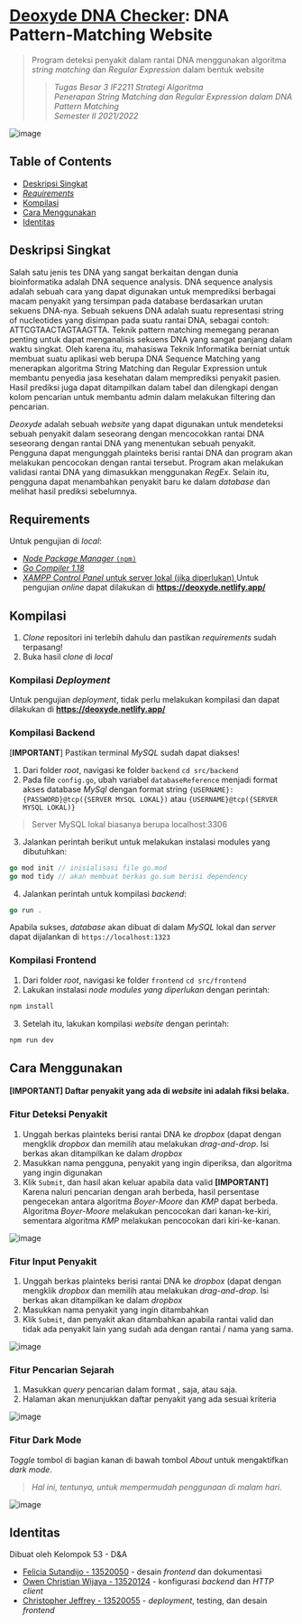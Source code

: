 # <a href = "https://deoxyde.netlify.app/">Deoxyde DNA Checker</a>: DNA Pattern-Matching Website

> Program deteksi penyakit dalam rantai DNA menggunakan algoritma _string matching_ dan _Regular Expression_ dalam bentuk website
> > _Tugas Besar 3 IF2211 Strategi Algoritma_ <br> _Penerapan String Matching dan Regular Expression dalam
DNA Pattern Matching_ <br> _Semester II 2021/2022_ <br>


![image](https://user-images.githubusercontent.com/71161031/165725592-509ed3de-0de2-436c-b711-a1cc5efff7eb.png)


## Table of Contents
- [Deskripsi Singkat](#deskripsi-singkat)
- [_Requirements_](#requirements)
- [Kompilasi](#kompilasi)
- [Cara Menggunakan](#cara-menggunakan)
- [Identitas](#identitas)

## Deskripsi Singkat

Salah satu jenis tes DNA yang sangat berkaitan dengan dunia bioinformatika adalah DNA
sequence analysis. DNA sequence analysis adalah sebuah cara yang dapat digunakan untuk
memprediksi berbagai macam penyakit yang tersimpan pada database berdasarkan urutan
sekuens DNA-nya. Sebuah sekuens DNA adalah suatu representasi string of nucleotides yang
disimpan pada suatu rantai DNA, sebagai contoh: ATTCGTAACTAGTAAGTTA. Teknik pattern
matching memegang peranan penting untuk dapat menganalisis sekuens DNA yang sangat
panjang dalam waktu singkat. Oleh karena itu, mahasiswa Teknik Informatika berniat untuk
membuat suatu aplikasi web berupa DNA Sequence Matching yang menerapkan algoritma
String Matching dan Regular Expression untuk membantu penyedia jasa kesehatan dalam
memprediksi penyakit pasien. Hasil prediksi juga dapat ditampilkan dalam tabel dan dilengkapi
dengan kolom pencarian untuk membantu admin dalam melakukan filtering dan pencarian.

_Deoxyde_ adalah sebuah _website_ yang dapat digunakan untuk mendeteksi sebuah penyakit dalam seseorang dengan mencocokkan rantai DNA seseorang dengan rantai DNA yang menentukan sebuah penyakit. Pengguna dapat mengunggah plainteks berisi rantai DNA dan program akan melakukan pencocokan dengan rantai tersebut. Program akan melakukan validasi rantai DNA yang dimasukkan menggunakan _RegEx_. Selain itu, pengguna dapat menambahkan penyakit baru ke dalam _database_ dan melihat hasil prediksi sebelumnya.

## Requirements
Untuk pengujian di _local_:
- <a href = "https://nodejs.org/en/download/"> _Node Package Manager_ `(npm)`</a>
- <a href = "https://go.dev/doc/install"> _Go Compiler 1.18_ </a>
- <a href = "https://www.apachefriends.org/download.html"> _XAMPP Control Panel_ untuk server lokal (jika diperlukan) </a>
Untuk pengujian _online_ dapat dilakukan di **<a href = "https://deoxyde.netlify.all/">https://deoxyde.netlify.app/</a>**

## Kompilasi
1. _Clone_ repositori ini terlebih dahulu dan pastikan _requirements_ sudah terpasang!
2. Buka hasil _clone_ di _local_

### Kompilasi _Deployment_
Untuk pengujian _deployment_, tidak perlu melakukan kompilasi dan dapat dilakukan di **<a href = "https://deoxyde.netlify.all/">https://deoxyde.netlify.app/</a>**
### Kompilasi Backend
[**IMPORTANT**] Pastikan terminal _MySQL_ sudah dapat diakses!
1. Dari folder _root_, navigasi ke folder `backend` `cd src/backend`
2. Pada file `config.go`, ubah variabel `databaseReference` menjadi format akses database _MySql_ dengan format string `{USERNAME}:{PASSWORD}@tcp({SERVER MYSQL LOKAL})` atau `{USERNAME}@tcp({SERVER MYSQL LOKAL)}`
> Server MySQL lokal biasanya berupa localhost:3306
3. Jalankan perintah berikut untuk melakukan instalasi modules yang dibutuhkan:
```go
go mod init // inisialisasi file go.mod
go mod tidy // akan membuat berkas go.sum berisi dependency
```
4. Jalankan perintah untuk kompilasi _backend_:
```go
go run .
```
Apabila sukses, _database_ akan dibuat di dalam _MySQL_ lokal dan _server_ dapat dijalankan di `https://localhost:1323`

### Kompilasi Frontend
1. Dari folder _root_, navigasi ke folder `frontend` `cd src/frontend`
2. Lakukan instalasi _node modules yang diperlukan_ dengan perintah:
```javascript
npm install
```
3. Setelah itu, lakukan kompilasi _website_ dengan perintah:
```javascript
npm run dev
```

## Cara Menggunakan
#### **[IMPORTANT] Daftar penyakit yang ada di _website_ ini adalah fiksi belaka.**
### Fitur Deteksi Penyakit
1. Unggah berkas plainteks berisi rantai DNA ke _dropbox_ (dapat dengan mengklik _dropbox_ dan memilih atau melakukan _drag-and-drop_. Isi berkas akan ditampilkan ke dalam _dropbox_
2. Masukkan nama pengguna, penyakit yang ingin diperiksa, dan algoritma yang ingin digunakan
3. Klik `Submit`, dan hasil akan keluar apabila data valid
**[IMPORTANT]** Karena naluri pencarian dengan arah berbeda, hasil persentase pengecekan antara algoritma _Boyer-Moore_ dan _KMP_ dapat berbeda. Algoritma _Boyer-Moore_ melakukan pencocokan dari kanan-ke-kiri, sementara algoritma _KMP_ melakukan pencocokan dari kiri-ke-kanan. 

![image](https://user-images.githubusercontent.com/71161031/165732748-d52811bf-b168-47d9-8093-01e7c51a1e2f.png)

### Fitur Input Penyakit
1. Unggah berkas plainteks berisi rantai DNA ke _dropbox_ (dapat dengan mengklik _dropbox_ dan memilih atau melakukan _drag-and-drop_. Isi berkas akan ditampilkan ke dalam _dropbox_
2. Masukkan nama penyakit yang ingin ditambahkan
3. Klik `Submit`, dan penyakit akan ditambahkan apabila rantai valid dan tidak ada penyakit lain yang sudah ada dengan rantai / nama yang sama.

![image](https://user-images.githubusercontent.com/71161031/165732910-8e523722-131d-4650-9e70-212c01ea593e.png)

### Fitur Pencarian Sejarah
1. Masukkan _query_ pencarian dalam format <tanggal><spasi><nama penyakit>, <tanggal> saja, atau <penyakit> saja.
2. Halaman akan menunjukkan daftar penyakit yang ada sesuai kriteria

![image](https://user-images.githubusercontent.com/71161031/165733499-d894e15e-baa4-497b-8dd9-20419af013b8.png)

### Fitur Dark Mode
_Toggle_ tombol di bagian kanan di bawah tombol _About_ untuk mengaktifkan _dark mode_.
> _Hal ini, tentunya, untuk mempermudah penggunaan di malam hari._
  
![image](https://user-images.githubusercontent.com/71161031/165733687-2c529f3f-0884-431f-9185-18cf1d1eef9a.png)


## Identitas
Dibuat oleh Kelompok 53 - D&A
-  <a href="https://github.com/felinejtd">Felicia Sutandijo - 13520050</a> - desain _frontend_ dan dokumentasi
-  <a href="https://github.com/clumsyyyy">Owen Christian Wijaya - 13520124</a> - konfigurasi _backend_ dan _HTTP client_
-  <a href="https://github.com/christojeffrey">Christopher Jeffrey - 13520055</a> - _deployment_, testing, dan desain _frontend_
